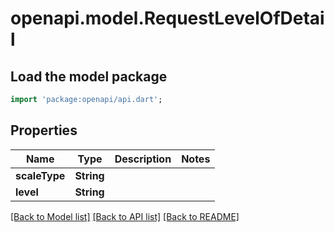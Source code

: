 # openapi.model.RequestLevelOfDetail

## Load the model package
```dart
import 'package:openapi/api.dart';
```

## Properties
Name | Type | Description | Notes
------------ | ------------- | ------------- | -------------
**scaleType** | **String** |  | 
**level** | **String** |  | 

[[Back to Model list]](../README.md#documentation-for-models) [[Back to API list]](../README.md#documentation-for-api-endpoints) [[Back to README]](../README.md)


